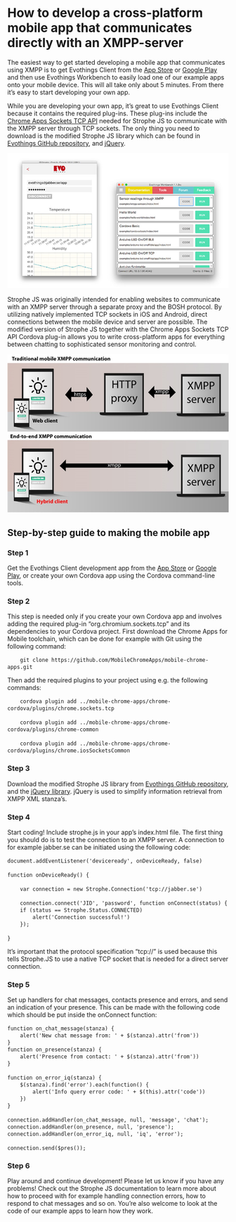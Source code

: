 # How to develop a cross-platform mobile app that communicates directly with an XMPP-server

The easiest way to get started developing a mobile app that communicates using XMPP is to get Evothings Client from the [App Store](https://itunes.apple.com/app/evothings-client/id848974292?mt=8) or [Google Play](https://play.google.com/store/apps/details?id=com.evothings.evothingsclient&hl=en) and then use Evothings Workbench to easily load one of our example apps onto your mobile device. This will all take only about 5 minutes. From there it’s easy to start developing your own app.

While you are developing your own app, it’s great to use Evothings Client because it contains the required plug-ins. These plug-ins include the [Chrome Apps Sockets TCP API](https://github.com/MobileChromeApps/mobile-chrome-apps/tree/master/chrome-cordova/plugins/chrome.sockets.tcp) needed for Strophe JS to communicate with the XMPP server through TCP sockets. The only thing you need to download is the modified Strophe JS library which can be found in [Evothings GitHub repository](https://github.com/Sionarch/xmpp-hybrid-app-examples/blob/master/basic/strophe.js), and [jQuery](http://jquery.com/download/).

![Sensors example application.](sensors-example-app.jpg)

Strophe JS was originally intended for enabling websites to communicate with an XMPP server through a separate proxy and the BOSH protocol. By utilizing natively implemented TCP sockets in iOS and Android, direct connections between the mobile device and server are possible. The modified version of Strophe JS together with the Chrome Apps Sockets TCP API Cordova plug-in allows you to write cross-platform apps for everything between chatting to sophisticated sensor monitoring and control.

![Communication flow in hybrid mobile application.](hybrid-app-xmpp-communication.jpg)

## Step-by-step guide to making the mobile app

### Step 1
Get the Evothings Client development app from the [App Store](https://itunes.apple.com/app/evothings-client/id848974292?mt=8) or [Google Play](https://play.google.com/store/apps/details?id=com.evothings.evothingsclient&hl=en), or create your own Cordova app using the Cordova command-line tools. 

### Step 2
This step is needed only if you create your own Cordova app and involves adding the required plug-in “org.chromium.sockets.tcp” and its dependencies to your Cordova project. First download the Chrome Apps for Mobile toolchain, which can be done for example with Git using the following command:

		git clone https://github.com/MobileChromeApps/mobile-chrome-apps.git

Then add the required plugins to your project using e.g. the following commands:

		cordova plugin add ../mobile-chrome-apps/chrome-cordova/plugins/chrome.sockets.tcp
		
		cordova plugin add ../mobile-chrome-apps/chrome-cordova/plugins/chrome-common
		
		cordova plugin add ../mobile-chrome-apps/chrome-cordova/plugins/chrome.iosSocketsCommon

### Step 3
Download the modified Strophe JS library from [Evothings GitHub repository](https://github.com/Sionarch/xmpp-hybrid-app-examples/blob/master/basic/strophe.js), and the [jQuery library](http://jquery.com/download/). jQuery is used to simplify information retrieval from XMPP XML stanza’s.

### Step 4
Start coding! Include strophe.js in your app’s index.html file. The first thing you should do is to test the connection to an XMPP server. A connection to for example jabber.se can be initiated using the following code:

	document.addEventListener('deviceready', onDeviceReady, false)
	
	function onDeviceReady() {
	
		var connection = new Strophe.Connection('tcp://jabber.se')
	
		connection.connect('JID', 'password', function onConnect(status) {
		if (status == Strophe.Status.CONNECTED)
			alert('Connection successful!')
		});

	}

It’s important that the protocol specification “tcp://” is used because this tells Strophe.JS to use a native TCP socket that is needed for a direct server connection.

### Step 5
Set up handlers for chat messages, contacts presence and errors, and send an indication of your presence. This can be made with the following code which should be put inside the onConnect function:

	function on_chat_message(stanza) {
		alert('New chat message from: ' + $(stanza).attr('from'))
	}
	function on_presence(stanza) {
		alert('Presence from contact: ' + $(stanza).attr('from'))
	}

	function on_error_iq(stanza) {
		$(stanza).find('error').each(function() {
			alert('Info query error code: ' + $(this).attr('code'))
		})
	}

	connection.addHandler(on_chat_message, null, 'message', 'chat');
	connection.addHandler(on_presence, null, 'presence');
	connection.addHandler(on_error_iq, null, 'iq', 'error');

	connection.send($pres());

### Step 6
Play around and continue development! Please let us know if you have any problems! Check out the Strophe JS documentation to learn more about how to proceed with for example handling connection errors, how to respond to chat messages and so on. You’re also welcome to look at the code of our example apps to learn how they work.
